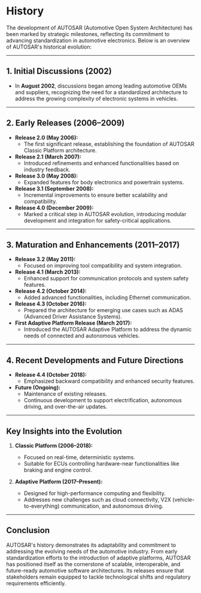 # History

The development of AUTOSAR (Automotive Open System Architecture) has been marked by strategic milestones, reflecting its commitment to advancing standardization in automotive electronics. Below is an overview of AUTOSAR's historical evolution:

---

## **1. Initial Discussions (2002)**  
   - In **August 2002**, discussions began among leading automotive OEMs and suppliers, recognizing the need for a standardized architecture to address the growing complexity of electronic systems in vehicles.

---

## **2. Early Releases (2006–2009)**  
   - **Release 2.0 (May 2006):**
     - The first significant release, establishing the foundation of AUTOSAR Classic Platform architecture.
   - **Release 2.1 (March 2007):**
     - Introduced refinements and enhanced functionalities based on industry feedback.
   - **Release 3.0 (May 2008):**
     - Expanded features for body electronics and powertrain systems.
   - **Release 3.1 (September 2008):**
     - Incremental improvements to ensure better scalability and compatibility.
   - **Release 4.0 (December 2009):**
     - Marked a critical step in AUTOSAR evolution, introducing modular development and integration for safety-critical applications.

---

## **3. Maturation and Enhancements (2011–2017)**  
   - **Release 3.2 (May 2011):**
     - Focused on improving tool compatibility and system integration.
   - **Release 4.1 (March 2013):**
     - Enhanced support for communication protocols and system safety features.
   - **Release 4.2 (October 2014):**
     - Added advanced functionalities, including Ethernet communication.
   - **Release 4.3 (October 2016):**
     - Prepared the architecture for emerging use cases such as ADAS (Advanced Driver Assistance Systems).
   - **First Adaptive Platform Release (March 2017):**
     - Introduced the AUTOSAR Adaptive Platform to address the dynamic needs of connected and autonomous vehicles.

---

## **4. Recent Developments and Future Directions**  
   - **Release 4.4 (October 2018):**
     - Emphasized backward compatibility and enhanced security features.
   - **Future (Ongoing):**
     - Maintenance of existing releases.
     - Continuous development to support electrification, autonomous driving, and over-the-air updates.

---

## Key Insights into the Evolution

1. **Classic Platform (2006–2018):**
   - Focused on real-time, deterministic systems.
   - Suitable for ECUs controlling hardware-near functionalities like braking and engine control.

2. **Adaptive Platform (2017–Present):**
   - Designed for high-performance computing and flexibility.
   - Addresses new challenges such as cloud connectivity, V2X (vehicle-to-everything) communication, and autonomous driving.

---

## Conclusion

AUTOSAR's history demonstrates its adaptability and commitment to addressing the evolving needs of the automotive industry. From early standardization efforts to the introduction of adaptive platforms, AUTOSAR has positioned itself as the cornerstone of scalable, interoperable, and future-ready automotive software architectures. Its releases ensure that stakeholders remain equipped to tackle technological shifts and regulatory requirements efficiently.